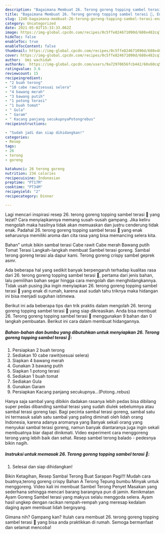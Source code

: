 ```yaml
---
description: "Bagaimana Membuat 26. Terong goreng topping sambel terasi 🤣, Enak"
title: "Bagaimana Membuat 26. Terong goreng topping sambel terasi 🤣, Enak"
slug: 1240-bagaimana-membuat-26-terong-goreng-topping-sambel-terasi-enak
category: Uncategorized
date: 2021-05-02T15:33:33.062Z
image: https://img-global.cpcdn.com/recipes/0c5ffe824671090d/680x482cq70/26-terong-goreng-topping-sambel-terasi-foto-resep-utama.jpg
hideToc: false
enableToc: true
enableTocContent: false
thumbnail: https://img-global.cpcdn.com/recipes/0c5ffe824671090d/680x482cq70/26-terong-goreng-topping-sambel-terasi-foto-resep-utama.jpg
cover: https://img-global.cpcdn.com/recipes/0c5ffe824671090d/680x482cq70/26-terong-goreng-topping-sambel-terasi-foto-resep-utama.jpg
author:  Umi wachidah
authorAv:  https://img-global.cpcdn.com/users/9a72970656fcb442/60x60cq50/avatar.jpg
ratingvalue: 3.6
reviewcount: 15
recipeingredient:
- "2 buah terong"
- "10 cabe rawitsesuai selera"
- "4 bawang merah"
- "3 bawang putih"
- "1 potong terasi"
- "1 buah tomat"
- " Gula"
- " Garam"
- " Kacang panjang secukupnyaPotongrebus"
recipeinstructions:

- "Sudah jadi dan siap dihidangkan!"
categories:
- Resep
tags:
- 26
- terong
- goreng

katakunci: 26 terong goreng 
nutrition: 234 calories
recipecuisine: Indonesian
preptime: "PT17M"
cooktime: "PT34M"
recipeyield: "2"
recipecategory: Dinner

---
```



Lagi mencari inspirasi resep 26. terong goreng topping sambel terasi 🤣 yang lezat? Cara menyiapkannya memang susah-susah gampang. Jika keliru mengolah maka hasilnya tidak akan memuaskan dan justru cenderung tidak enak. Padahal 26. terong goreng topping sambel terasi 🤣 yang enak seharusnya memiliki aroma dan cita rasa yang bisa memancing selera kita.


Bahan&#34; untuk bikin sambal terasi Cabe rawit Cabe merah Bawang putih Tomat Terasi Langkah-langkah membuat Sambel terasi goreng. Sambal terong goreng terasi ala dapur kami. Terong goreng crispy sambel geprek asmr.

Ada beberapa hal yang sedikit banyak berpengaruh terhadap kualitas rasa dari 26. terong goreng topping sambel terasi 🤣, pertama dari jenis bahan, lalu pemilihan bahan segar hingga cara mengolah dan menghidangkannya. Tidak usah pusing jika ingin menyiapkan 26. terong goreng topping sambel terasi 🤣 yang enak di rumah, karena asal sudah tahu triknya maka hidangan ini bisa menjadi suguhan istimewa.


Berikut ini ada beberapa tips dan trik praktis dalam mengolah 26. terong goreng topping sambel terasi 🤣 yang siap dikreasikan. Anda bisa membuat 26. Terong goreng topping sambel terasi 🤣 menggunakan 9 bahan dan 0 langkah pembuatan. Berikut ini cara dalam membuat hidangannya.

<!--inarticleads1-->

##### Bahan-bahan dan bumbu yang dibutuhkan untuk menyiapkan 26. Terong goreng topping sambel terasi 🤣:

1. Persiapkan 2 buah terong
1. Sediakan 10 cabe rawit(sesuai selera)
1. Siapkan 4 bawang merah
1. Gunakan 3 bawang putih
1. Siapkan 1 potong terasi
1. Sediakan 1 buah tomat
1. Sediakan  Gula
1. Gunakan  Garam
1. Persiapkan  Kacang panjang secukupnya...(Potong..rebus)


Hanya saja sambal yang dibikin dadakan rasanya lebih pedas bisa dibilang super pedas dibanding sambal terasi yang sudah diulek sebelumnya atau sambal terasi goreng tapi. Bagi pecinta sambal terasi goreng, sambal satu ini termasuk salah satu sambal yang paling diminati oleh lidah orang Indonesia, karena adanya aromanya yang Banyak sekali orang yang menyukai sambal terasi goreng, namun banyak diantaranya juga ingin sekali membuatnya biar dapat dinikmati. Video experiment cara menggoreng terong yang lebih baik dan sehat. Resep sambel terong balado - pedesnya bikin nagih. 

<!--inarticleads2-->

##### Instruksi untuk memasak 26. Terong goreng topping sambel terasi 🤣:


1. Selesai dan siap dihidangkan!

Bikin Ketagihan, Resep Sambal Terong Buat Sarapan Pagi!!! Mudah cara buatnya,terong goreng crispy Bahan A Terong Tepung bumbu Minyak untuk menggoreng. Video kali ini membuat Sambel Terong Penyet Masakan yang sederhana sehingga mencari barang barangnya pun di jamin. Kenikmatan Ayam Goreng Sambel terasi yang makyus selalu menggoda selera. Ayam hasil ungkep dengan racikan rempah-rempah yang meresap kedalam daging ayam membuat lidah bergoyang. 

Gimana nih? Gampang kan? Itulah cara membuat 26. terong goreng topping sambel terasi 🤣 yang bisa anda praktikkan di rumah. Semoga bermanfaat dan selamat mencoba!
